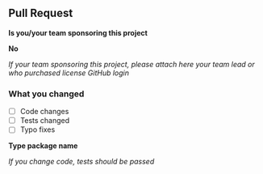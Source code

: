 ## Pull Request

**Is you/your team sponsoring this project**

**No**

_If your team sponsoring this project, please attach here your team lead or who purchased license GitHub login_

### What you changed

- [ ] Code changes
- [ ] Tests changed
- [ ] Typo fixes

**Type package name**

<!-- example, @dalisoft/create-react-app -->

_If you change code, tests should be passed_
